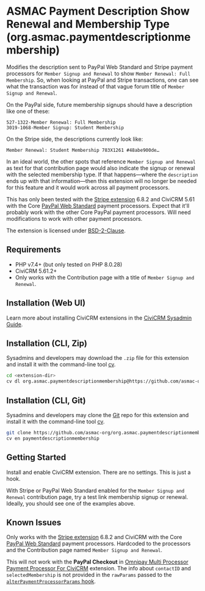 # ASMAC Payment Description Show Renewal and Membership Type (org.asmac.paymentdescriptionmembership)

Modifies the description sent to PayPal Web Standard and Stripe payment processors for `Member Signup and Renewal` to show `Member Renewal: Full Membership`. So, when looking at PayPal and Stripe transactions, one can see what the transaction was for instead of that vague forum title of `Member Signup and Renewal`. 

On the PayPal side, future membership signups should have a description like one of these:

	527-1322-Member Renewal: Full Membership
	3019-1068-Member Signup: Student Membership

On the Stripe side, the descriptions currently look like:

	Member Renewal: Student Membership 783X1261 #48abe900de…

In an ideal world, the other spots that reference `Member Signup and Renewal` as text for that contribution page would also indicate the signup or renewal with the selected membership type. If that happens—where the `description` ends up with that information—then this extension will no longer be needed for this feature and it would work across all payment processors.

This has only been tested with the [Stripe extension](https://lab.civicrm.org/extensions/stripe) 6.8.2 and CiviCRM 5.61 with the Core [PayPal Web Standard](https://docs.civicrm.org/sysadmin/en/latest/setup/payment-processors/paypal-standard/) payment processors. Expect that it'll probably work with the other Core PayPal payment processors. Will need modifications to work with other payment processors.

The extension is licensed under [BSD-2-Clause](LICENSE.txt).

## Requirements

* PHP v7.4+ (but only tested on PHP 8.0.28)
* CiviCRM 5.61.2+
* Only works with the Contribution page with a title of `Member Signup and Renewal`.

## Installation (Web UI)

Learn more about installing CiviCRM extensions in the [CiviCRM Sysadmin Guide](https://docs.civicrm.org/sysadmin/en/latest/customize/extensions/).

## Installation (CLI, Zip)

Sysadmins and developers may download the `.zip` file for this extension and
install it with the command-line tool [cv](https://github.com/civicrm/cv).

```bash
cd <extension-dir>
cv dl org.asmac.paymentdescriptionmembership@https://github.com/asmac-org/org.asmac.paymentdescriptionmembership/archive/master.zip
```


## Installation (CLI, Git)

Sysadmins and developers may clone the [Git](https://en.wikipedia.org/wiki/Git) repo for this extension and
install it with the command-line tool [cv](https://github.com/civicrm/cv).

```bash
git clone https://github.com/asmac-org/org.asmac.paymentdescriptionmembership.git
cv en paymentdescriptionmembership
```

## Getting Started

Install and enable CiviCRM extension. There are no settings. This is just a hook.

With Stripe or PayPal Web Standard enabled for the `Member Signup and Renewal` contribution page, try a test link membership signup or renewal. Ideally, you should see one of the examples above.

## Known Issues

Only works with the [Stripe extension](https://lab.civicrm.org/extensions/stripe) 6.8.2 and CiviCRM with the Core [PayPal Web Standard](https://docs.civicrm.org/sysadmin/en/latest/setup/payment-processors/paypal-standard/) payment processors. Hardcoded to the processors and the Contribution page named `Member Signup and Renewal`.

This will not work with the **PayPal Checkout** in [Omnipay Multi Processor Payment Processor For CiviCRM](https://github.com/eileenmcnaughton/nz.co.fuzion.omnipaymultiprocessor) extension. The info about `contactID` and `selectedMembership` is not provided in the `rawParams` passed to the [`alterPaymentProcessorParams` hook](https://docs.civicrm.org/dev/en/latest/hooks/hook_civicrm_alterPaymentProcessorParams/).